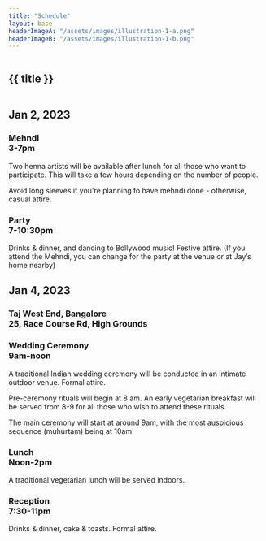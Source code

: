 ```yaml
---
title: "Schedule"
layout: base
headerImageA: "/assets/images/illustration-1-a.png"
headerImageB: "/assets/images/illustration-1-b.png"
---
```


<section class="page__header">
    <figure class="header__image left"><img src="{{ headerImageA }}" alt=""></figure>
    <h1 class="header__title">{{ title }}</h1>
    <figure class="header__image right"><img src="{{ headerImageB }}" alt=""></figure>
</section>
<section class="page__section">
    <article class="page__row">
        <div class="page__column">
            <h2 class="page__title">Jan 2, 2023</h2>
            <!-- <h3 class="page__subtitle">
                Grand Mercure, Bangalore<br>
                12th Main Rd, 3rd Block, Koramangala
            </h3> -->
        </div>
        <div class="page__column">
            <div class="page__description-section">
                <h3 class="page__description-title">
                    Mehndi<br>
                    3-7pm
                </h3>
                <p class="page__description">Two henna artists will be available after lunch for all those who want to
                    participate.
                    This will take a few hours depending on the number of people.</p>
                <p class="page__description">Avoid long sleeves if you're planning to have mehndi done - otherwise,
                    casual attire.</p>
            </div>
            <div class="page__description-section">
                <h3 class="page__description-title">
                    Party<br>
                    7-10:30pm
                </h3>
                <p class="page__description">Drinks & dinner, and dancing to Bollywood music! Festive attire. (If you
                    attend the Mehndi, you can change for the party at the venue or at Jay’s home nearby)</p>
            </div>
        </div>
    </article>
    <article class="page__row">
        <div class="page__column">
            <h2 class="page__title">Jan 4, 2023</h2>
            <h3 class="page__subtitle">
                Taj West End, Bangalore<br>
                25, Race Course Rd, High Grounds
            </h3>
        </div>
        <div class="page__column">
            <div class="page__description-section">
                <h3 class="page__description-title">
                    Wedding Ceremony<br>
                    9am-noon
                </h3>
                <p class="page__description">A traditional Indian wedding ceremony will be conducted in an intimate
                    outdoor venue. Formal attire.</p>
                <p class="page__description">Pre-ceremony rituals will begin at 8 am. An early vegetarian breakfast will
                    be served from 8-9 for all those who wish to attend these rituals.</p>
                <p class="page__description">The main ceremony will start at around 9am, with the most auspicious
                    sequence (muhurtam) being at 10am</p>
            </div>
            <div class="page__description-section">
                <h3 class="page__description-title">
                    Lunch<br>
                    Noon-2pm
                </h3>
                <p class="page__description">A traditional vegetarian lunch will be served indoors.</p>
            </div>
            <div class="page__description-section">
                <h3 class="page__description-title">
                    Reception<br>
                    7:30-11pm
                </h3>
                <p class="page__description">Drinks & dinner, cake & toasts. Formal attire.</p>
            </div>
        </div>
    </article>
</section>